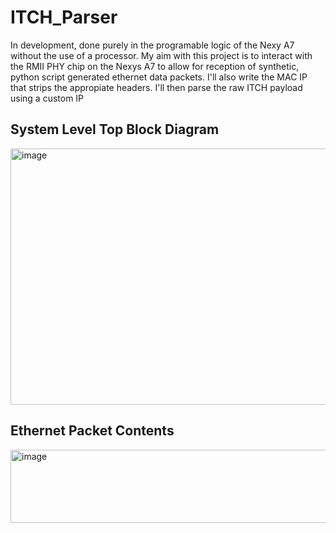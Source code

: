 # ITCH_Parser
In development, done purely in the programable logic of the Nexy A7 without the use of a processor. My aim with this project is to interact with the RMII PHY chip on the Nexys A7 to allow for reception of synthetic, python script generated ethernet data packets. I'll also write the MAC IP that strips the appropiate headers. I'll then parse the raw ITCH payload using a custom IP

## System Level Top Block Diagram
<img width="720" height="410" alt="image" src="https://github.com/user-attachments/assets/e722335a-f417-4074-b2d6-b02ec01c2c1e" />


## Ethernet Packet Contents
<img width="885" height="117" alt="image" src="https://github.com/user-attachments/assets/f7c0da1b-182f-4105-a1ab-98466c14470b" />
